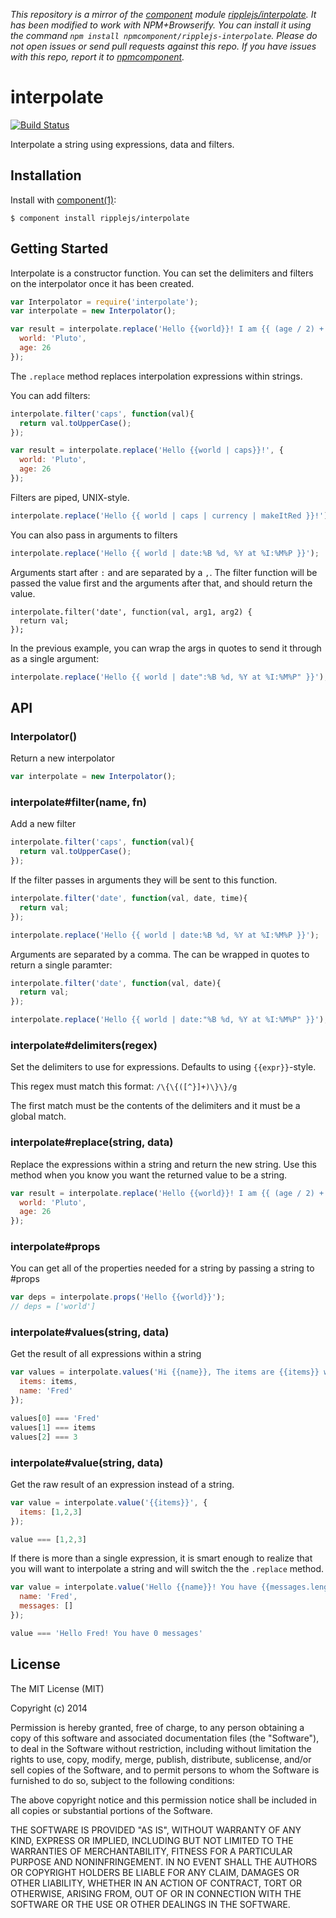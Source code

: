 *This repository is a mirror of the [component](http://component.io) module [ripplejs/interpolate](http://github.com/ripplejs/interpolate). It has been modified to work with NPM+Browserify. You can install it using the command `npm install npmcomponent/ripplejs-interpolate`. Please do not open issues or send pull requests against this repo. If you have issues with this repo, report it to [npmcomponent](https://github.com/airportyh/npmcomponent).*
# interpolate

[![Build Status](https://travis-ci.org/ripplejs/interpolate.png?branch=master)](https://travis-ci.org/ripplejs/interpolate)

  Interpolate a string using expressions, data and filters.

## Installation

  Install with [component(1)](http://component.io):

    $ component install ripplejs/interpolate

## Getting Started

Interpolate is a constructor function. You can set the delimiters and filters
on the interpolator once it has been created.

```js
var Interpolator = require('interpolate');
var interpolate = new Interpolator();

var result = interpolate.replace('Hello {{world}}! I am {{ (age / 2) + 7 }}.', {
  world: 'Pluto',
  age: 26
});
```

The `.replace` method replaces interpolation expressions within strings.

You can add filters:

```js
interpolate.filter('caps', function(val){
  return val.toUpperCase();
});

var result = interpolate.replace('Hello {{world | caps}}!', {
  world: 'Pluto',
  age: 26
});
```

Filters are piped, UNIX-style.

```js
interpolate.replace('Hello {{ world | caps | currency | makeItRed }}!')
```

You can also pass in arguments to filters

```js
interpolate.replace('Hello {{ world | date:%B %d, %Y at %I:%M%P }}');
```

Arguments start after `:` and are separated by a `,`. The filter function will
be passed the value first and the arguments after that, and should return the
value.

```
interpolate.filter('date', function(val, arg1, arg2) {
  return val;
});
```

In the previous example, you can wrap the args in quotes to send it through as
a single argument:

```js
interpolate.replace('Hello {{ world | date":%B %d, %Y at %I:%M%P" }}');
```

## API

### Interpolator()

Return a new interpolator

```js
var interpolate = new Interpolator();
```

### interpolate#filter(name, fn)

Add a new filter

```js
interpolate.filter('caps', function(val){
  return val.toUpperCase();
});
```

If the filter passes in arguments they will be sent to this function.

```js
interpolate.filter('date', function(val, date, time){
  return val;
});

interpolate.replace('Hello {{ world | date:%B %d, %Y at %I:%M%P }}');
```

Arguments are separated by a comma. The can be wrapped in quotes to return a single paramter:

```js
interpolate.filter('date', function(val, date){
  return val;
});

interpolate.replace('Hello {{ world | date:"%B %d, %Y at %I:%M%P" }}');
```

### interpolate#delimiters(regex)

Set the delimiters to use for expressions. Defaults to using `{{expr}}`-style.

This regex must match this format: `/\{\{([^}]+)\}\}/g`

The first match must be the contents of the delimiters and it must be a global match.

### interpolate#replace(string, data)

Replace the expressions within a string and return the new string. Use
this method when you know you want the returned value to be a string.

```js
var result = interpolate.replace('Hello {{world}}! I am {{ (age / 2) + 7 }}.', {
  world: 'Pluto',
  age: 26
});
```

### interpolate#props

You can get all of the properties needed for a string by passing a string to #props

```js
var deps = interpolate.props('Hello {{world}}');
// deps = ['world']
```

### interpolate#values(string, data)

Get the result of all expressions within a string

```js
var values = interpolate.values('Hi {{name}}, The items are {{items}} with {{items.length}}', {
  items: items,
  name: 'Fred'
});

values[0] === 'Fred'
values[1] === items
values[2] === 3
```

### interpolate#value(string, data)

Get the raw result of an expression instead of a string.

```js
var value = interpolate.value('{{items}}', {
  items: [1,2,3]
});

value === [1,2,3]
```

If there is more than a single expression, it is smart enough to realize that
you will want to interpolate a string and will switch the the `.replace` method.

```js
var value = interpolate.value('Hello {{name}}! You have {{messages.length}} messages', {
  name: 'Fred',
  messages: []
});

value === 'Hello Fred! You have 0 messages'
```

## License

  The MIT License (MIT)

  Copyright (c) 2014 <copyright holders>

  Permission is hereby granted, free of charge, to any person obtaining a copy
  of this software and associated documentation files (the "Software"), to deal
  in the Software without restriction, including without limitation the rights
  to use, copy, modify, merge, publish, distribute, sublicense, and/or sell
  copies of the Software, and to permit persons to whom the Software is
  furnished to do so, subject to the following conditions:

  The above copyright notice and this permission notice shall be included in
  all copies or substantial portions of the Software.

  THE SOFTWARE IS PROVIDED "AS IS", WITHOUT WARRANTY OF ANY KIND, EXPRESS OR
  IMPLIED, INCLUDING BUT NOT LIMITED TO THE WARRANTIES OF MERCHANTABILITY,
  FITNESS FOR A PARTICULAR PURPOSE AND NONINFRINGEMENT. IN NO EVENT SHALL THE
  AUTHORS OR COPYRIGHT HOLDERS BE LIABLE FOR ANY CLAIM, DAMAGES OR OTHER
  LIABILITY, WHETHER IN AN ACTION OF CONTRACT, TORT OR OTHERWISE, ARISING FROM,
  OUT OF OR IN CONNECTION WITH THE SOFTWARE OR THE USE OR OTHER DEALINGS IN
  THE SOFTWARE.
